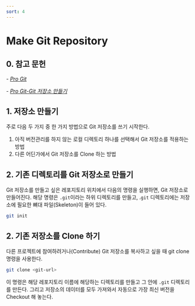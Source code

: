 ```yaml
---
sort: 4
---
```


# Make Git Repository

## 0. 참고 문헌

*- [Pro Git](https://git-scm.com/book/ko/v2)*

*- [Pro Git-Git 저장소 만들기](https://git-scm.com/book/ko/v2/Git%EC%9D%98-%EA%B8%B0%EC%B4%88-Git-%EC%A0%80%EC%9E%A5%EC%86%8C-%EB%A7%8C%EB%93%A4%EA%B8%B0)*

## 1. 저장소 만들기

주로 다음 두 가지 중 한 가지 방법으로 Git 저장소를 쓰기 시작한다.

1. 아직 버전관리를 하지 않는 로컬 디렉토리 하나를 선택해서 Git 저장소를 적용하는 방법
2. 다른 어딘가에서 Git 저장소를 Clone 하는 방법

## 2. 기존 디렉토리를 Git 저장소로 만들기

Git 저장소를 만들고 싶은 레포지토리 위치에서 다음의 명령을 실행하면, Git 저장소로 만들어진다. 해당 명령은 `.git`이라는 하위 디렉토리를 만들고, .`git` 디렉토리에는 저장소에 필요한 뼈대 파일(Skeleton)이 들어 있다. 

```bash
git init
```

## 2. 기존 저장소를 Clone 하기
다른 프로젝트에 참여하려거나(Contribute) Git 저장소를 복사하고 싶을 때 git clone 명령을 사용한다.

```bash
git clone <git-url>
```

이 명령은 해당 레포지토리 이름에 해당하는 디렉토리를 만들고 그 안에 `.git` 디렉토리를 만든다. 그리고 저장소의 데이터를 모두 가져와서 자동으로 가장 최신 버전을 Checkout 해 놓는다.
